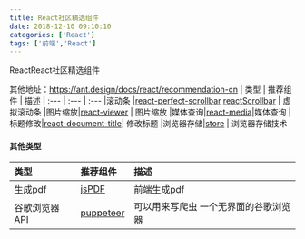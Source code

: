 ```yaml
---
title: React社区精选组件
date: 2018-12-10 09:10:10 
categories: ['React']
tags: ['前端','React']
---
```


ReactReact社区精选组件
<!-- more -->

其他地址：https://ant.design/docs/react/recommendation-cn
| 类型 | 推荐组件 | 描述
| :--- | :--- | :---
|滚动条 |[react-perfect-scrollbar](https://github.com/goldenyz/react-perfect-scrollbar) [reactScrollbar](https://github.com/souhe/reactScrollbar)  | 虚拟滚动条
|图片缩放|[react-viewer](https://github.com/infeng/react-viewer) | 图片缩放
|媒体查询|[react-media](https://github.com/ReactTraining/react-media)|媒体查询
|标题修改|[react-document-title](https://github.com/gaearon/react-document-title)| 修改标题
|浏览器存储|[store](https://github.com/marcuswestin/store.js) | 浏览器存储技术


#### 其他类型
| 类型 | 推荐组件 | 描述
| :--- | :--- | :---
|生成pdf |[jsPDF](https://github.com/MrRio/jsPDF?utm_source=gold_browser_extension)  | 前端生成pdf
|谷歌浏览器API |[puppeteer](https://github.com/GoogleChrome/puppeteer)  | 可以用来写爬虫 一个无界面的谷歌浏览器